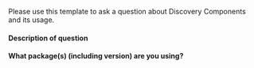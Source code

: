 Please use this template to ask a question about Discovery Components and its usage.

#### Description of question

#### What package(s) (including version) are you using?
